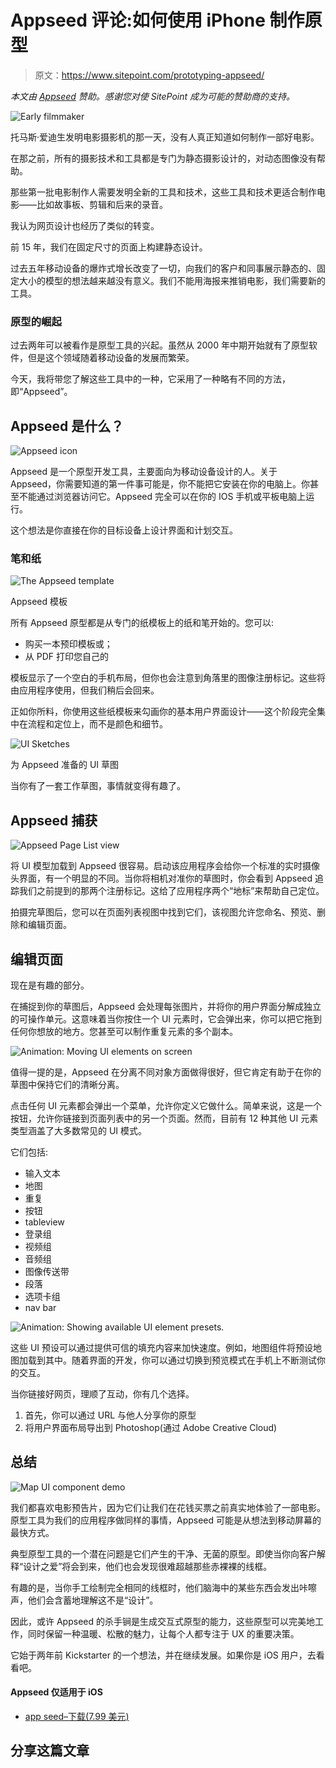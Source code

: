 # Appseed 评论:如何使用 iPhone 制作原型

> 原文：<https://www.sitepoint.com/prototyping-appseed/>

*本文由 [Appseed](https://itunes.apple.com/us/app/appseed/id955210514?mt=8) 赞助。感谢您对使 SitePoint 成为可能的赞助商的支持。*

![Early filmmaker](img/9f9f0e7a307aaffd04944d26950ec5ab.png)

托马斯·爱迪生发明电影摄影机的那一天，没有人真正知道如何制作一部好电影。

在那之前，所有的摄影技术和工具都是专门为静态摄影设计的，对动态图像没有帮助。

那些第一批电影制作人需要发明全新的工具和技术，这些工具和技术更适合制作电影——比如故事板、剪辑和后来的录音。

我认为网页设计也经历了类似的转变。

前 15 年，我们在固定尺寸的页面上构建静态设计。

过去五年移动设备的爆炸式增长改变了一切，向我们的客户和同事展示静态的、固定大小的模型的想法越来越没有意义。我们不能用海报来推销电影，我们需要新的工具。

### 原型的崛起

过去两年可以被看作是原型工具的兴起。虽然从 2000 年中期开始就有了原型软件，但是这个领域随着移动设备的发展而繁荣。

今天，我将带您了解这些工具中的一种，它采用了一种略有不同的方法，即“Appseed”。

## Appseed 是什么？

![Appseed icon](img/4ea39350b989b41b87aac08df1022b84.png)

Appseed 是一个原型开发工具，主要面向为移动设备设计的人。关于 Appseed，你需要知道的第一件事可能是，你不能把它安装在你的电脑上。你甚至不能通过浏览器访问它。Appseed 完全可以在你的 IOS 手机或平板电脑上运行。

这个想法是你直接在你的目标设备上设计界面和计划交互。

### 笔和纸

![The Appseed template](img/288720fc747c2948e90b1ab8462fc630.png)

Appseed 模板

所有 Appseed 原型都是从专门的纸模板上的纸和笔开始的。您可以:

*   购买一本预印模板或；
*   从 PDF 打印您自己的

模板显示了一个空白的手机布局，但你也会注意到角落里的图像注册标记。这些将由应用程序使用，但我们稍后会回来。

正如你所料，你使用这些纸模板来勾画你的基本用户界面设计——这个阶段完全集中在流程和定位上，而不是颜色和细节。

![UI Sketches](img/d2dc07bf34af3892ec5bdd8f347e6063.png)

为 Appseed 准备的 UI 草图

当你有了一套工作草图，事情就变得有趣了。

## Appseed 捕获

![Appseed Page List view](img/183a07d5919483dec957821f6befc1d0.png)

将 UI 模型加载到 Appseed 很容易。启动该应用程序会给你一个标准的实时摄像头界面，有一个明显的不同。当你将相机对准你的草图时，你会看到 Appseed 追踪我们之前提到的那两个注册标记。这给了应用程序两个“地标”来帮助自己定位。

拍摄完草图后，您可以在页面列表视图中找到它们，该视图允许您命名、预览、删除和编辑页面。

## 编辑页面

现在是有趣的部分。

在捕捉到你的草图后，Appseed 会处理每张图片，并将你的用户界面分解成独立的可操作单元。这意味着当你按住一个 UI 元素时，它会弹出来，你可以把它拖到任何你想放的地方。您甚至可以制作重复元素的多个副本。

![Animation: Moving UI elements  on screen](img/961f543d6a6ed431691b525490a1bdad.png)

值得一提的是，Appseed 在分离不同对象方面做得很好，但它肯定有助于在你的草图中保持它们的清晰分离。

点击任何 UI 元素都会弹出一个菜单，允许你定义它做什么。简单来说，这是一个按钮，允许你链接到页面列表中的另一个页面。然而，目前有 12 种其他 UI 元素类型涵盖了大多数常见的 UI 模式。

它们包括:

*   输入文本
*   地图
*   重复
*   按钮
*   tableview
*   登录组
*   视频组
*   音频组
*   图像传送带
*   段落
*   选项卡组
*   nav bar

![Animation: Showing available UI element presets.](img/93bdedd542da3f07c62e5e3eb1461824.png)

这些 UI 预设可以通过提供可信的填充内容来加快速度。例如，地图组件将预设地图加载到其中。随着界面的开发，你可以通过切换到预览模式在手机上不断测试你的交互。

当你链接好网页，理顺了互动，你有几个选择。

1.  首先，你可以通过 URL 与他人分享你的原型
2.  将用户界面布局导出到 Photoshop(通过 Adobe Creative Cloud)

## 总结

![Map UI component demo](img/b1961b27afda33162998bb67fb2107f5.png)

我们都喜欢电影预告片，因为它们让我们在花钱买票之前真实地体验了一部电影。原型工具为我们的应用程序做同样的事情，Appseed 可能是从想法到移动屏幕的最快方式。

典型原型工具的一个潜在问题是它们产生的干净、无菌的原型。即使当你向客户解释“设计之爱”将会到来，他们也会发现很难超越那些赤裸裸的线框。

有趣的是，当你手工绘制完全相同的线框时，他们脑海中的某些东西会发出咔嚓声，他们会含蓄地理解这不是“设计”。

因此，或许 Appseed 的杀手锏是生成交互式原型的能力，这些原型可以完美地工作，同时保留一种温暖、松散的魅力，让每个人都专注于 UX 的重要决策。

它始于两年前 Kickstarter 的一个想法，并在继续发展。如果你是 iOS 用户，去看看吧。

#### Appseed 仅适用于 iOS

*   [app seed–下载(7.99 美元)](https://itunes.apple.com/us/app/appseed/id955210514?mt=8)

## 分享这篇文章